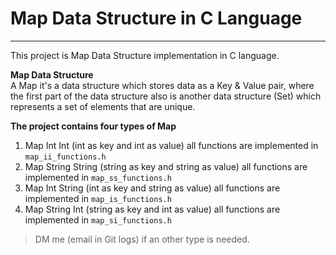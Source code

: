 # Map Data Structure in C Language
___

This project is Map Data Structure implementation in C language.

**Map Data Structure**  
A Map it's a data structure which stores data as a Key & Value pair, where the first part of the data structure also is another data structure (Set) which represents a set of elements that are unique.

**The project contains four types of Map**
1. Map Int Int (int as key and int as value) all functions are implemented in ``` map_ii_functions.h ```
2. Map String String (string as key and string as value) all functions are implemented in ``` map_ss_functions.h ```
3. Map Int String (int as key and string as value) all functions are implemented in ``` map_is_functions.h ```
4. Map String Int (string as key and int as value) all functions are implemented in ``` map_si_functions.h ```

> DM me (email in Git logs) if an other type is needed.